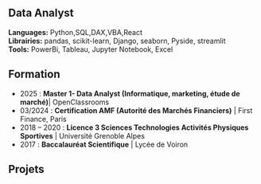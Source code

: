 ## Data Analyst
**Languages:** Python,SQL,DAX,VBA,React  
**Librairies:** pandas, scikit-learn, Django, seaborn, Pyside, streamlit  
**Tools:** PowerBi, Tableau, Jupyter Notebook, Excel  

## Formation
- 2025 : **Master 1- Data Analyst (Informatique, marketing, étude de marché)**| OpenClassrooms  
- 03/2024 : **Certification AMF (Autorité des Marchés Financiers)** | First Finance, Paris  
- 2018 – 2020 : **Licence 3 Sciences Technologies Activités Physiques Sportives**  | Université Grenoble Alpes  
- 2017 : **Baccalauréat Scientifique** | Lycée de Voiron  

## Projets

